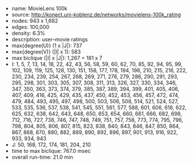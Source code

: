 
* name:	MovieLens 100k
* source: http://konect.uni-koblenz.de/networks/movielens-100k_rating
* nodes: 943 x 1,682
* edges: 100,000
* density: 6.3%
* description: user–movie ratings
* max{degree(U)} (1 x |J|): 737
* max{degree(V)} (|I| x 1): 583
* max biclique (|I| x |J|): 1,267 = 181 x 7
* I: 1, 5, 7, 13, 14, 18, 22, 42, 43, 56, 58, 59, 60, 62, 70, 85, 92, 94, 95, 99, 102, 109, 119, 125, 128, 130, 151, 158, 177, 178, 194, 198, 210, 215, 216, 222, 230, 234, 239, 254, 267, 268, 269, 271, 276, 279, 286, 290, 291, 293, 295, 298, 301, 303, 305, 307, 308, 311, 313, 326, 327, 330, 334, 346, 347, 350, 363, 373, 374, 379, 385, 387, 389, 394, 399, 401, 405, 406, 407, 409, 416, 425, 429, 435, 437, 450, 452, 453, 456, 457, 472, 474, 479, 484, 493, 495, 497, 498, 500, 503, 506, 508, 514, 521, 524, 527, 533, 535, 536, 537, 538, 541, 545, 551, 561, 577, 588, 601, 606, 618, 622, 625, 632, 638, 642, 643, 648, 650, 653, 654, 660, 661, 666, 682, 698, 712, 716, 727, 738, 746, 747, 748, 749, 751, 757, 758, 773, 774, 795, 796, 798, 804, 805, 806, 807, 815, 823, 838, 840, 843, 846, 847, 850, 864, 867, 868, 870, 880, 882, 889, 890, 892, 896, 897, 901, 913, 916, 922, 933, 934, 943
* J: 50, 168, 172, 174, 181, 204, 210
* time to max biclique: 767.0 msec
* overall run-time: 21.0 min
